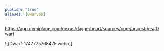 ```yaml
---
publish: "true"
aliases: [Dwarves]
---
```

https://app.demiplane.com/nexus/daggerheart/sources/core/ancestries#Dwarf

![[Dwarf-1747775768475.webp]]